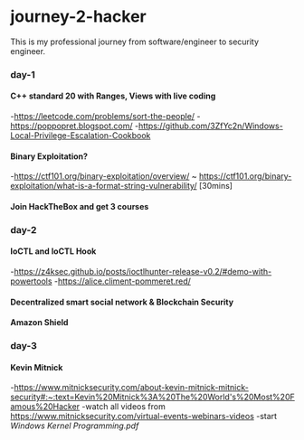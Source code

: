 # journey-2-hacker
This is my professional journey from software/engineer to security engineer.

### day-1
#### C++ standard 20 with Ranges, Views with live coding
  -https://leetcode.com/problems/sort-the-people/
  -https://poppopret.blogspot.com/
  -https://github.com/3ZfYc2n/Windows-Local-Privilege-Escalation-Cookbook
#### Binary Exploitation?
  -https://ctf101.org/binary-exploitation/overview/ ~ https://ctf101.org/binary-exploitation/what-is-a-format-string-vulnerability/ [30mins]
#### Join HackTheBox and get 3 courses

### day-2
#### IoCTL and IoCTL Hook
  -https://z4ksec.github.io/posts/ioctlhunter-release-v0.2/#demo-with-powertools
  -https://alice.climent-pommeret.red/
#### Decentralized smart social network & Blockchain Security
#### Amazon Shield
### day-3
#### Kevin Mitnick
  -https://www.mitnicksecurity.com/about-kevin-mitnick-mitnick-security#:~:text=Kevin%20Mitnick%3A%20The%20World's%20Most%20Famous%20Hacker
  -watch all videos from https://www.mitnicksecurity.com/virtual-events-webinars-videos
  -start *Windows Kernel Programming.pdf*
